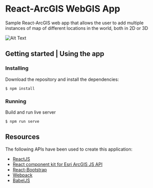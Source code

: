# React-ArcGIS WebGIS App

Sample React-ArcGIS web app that allows the user to add multiple instances of map of different locations in the world, both in 2D or 3D

![Alt Text](https://media.giphy.com/media/9MIJu84w8KfxypDyXm/giphy.gif)

##  Getting started | Using the app

### Installing

Download the repository and install the dependencies:

```
$ npm install
```

### Running

Build and run live server

```
$ npm run serve
```

## Resources
The following APIs have been used to create this application:
* <a target="blank" href="https://reactjs.org/">ReactJS</a>
* <a target="blank" href="https://github.com/nicksenger/react-arcgis">React component kit for Esri ArcGIS JS API</a>
* <a target="blank" href="https://react-bootstrap.github.io/">React-Bootstrap</a>
* <a target="blank" href="https://webpack.github.io/">Webpack</a>
* <a target="blank" href="https://babeljs.io/">BabelJS</a>